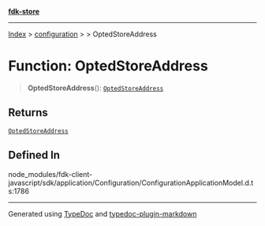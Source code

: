 [**fdk-store**](../../../README.md)
***

[Index](../../../API.md) > [configuration](../../README.md) > [<internal>](../README.md) > OptedStoreAddress

# Function: OptedStoreAddress

> **OptedStoreAddress**(): [`OptedStoreAddress`](../type-aliases/type-alias.OptedStoreAddress.md)

## Returns

[`OptedStoreAddress`](../type-aliases/type-alias.OptedStoreAddress.md)

## Defined In

node\_modules/fdk-client-javascript/sdk/application/Configuration/ConfigurationApplicationModel.d.ts:1786

***
Generated using [TypeDoc](https://typedoc.org/) and [typedoc-plugin-markdown](https://www.npmjs.com/package/typedoc-plugin-markdown)

